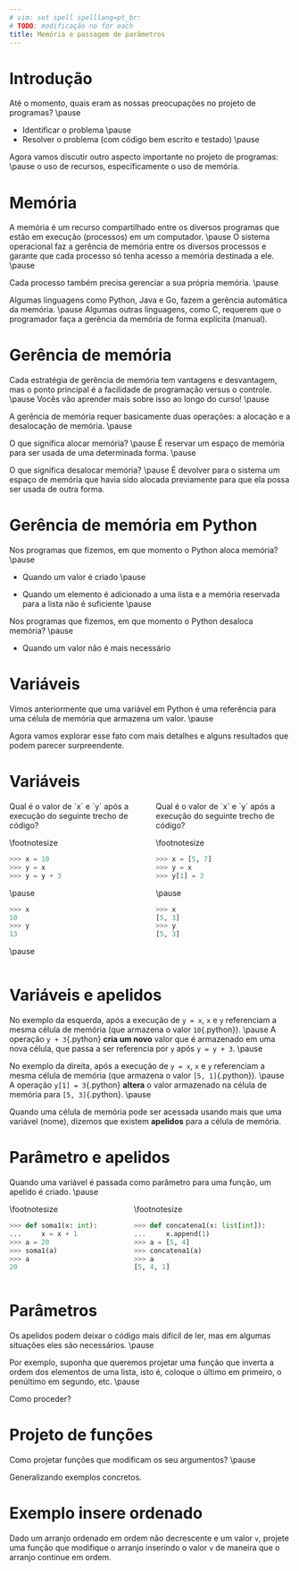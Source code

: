 ```yaml
---
# vim: set spell spelllang=pt_br:
# TODO: modificação no for each
title: Memória e passagem de parâmetros
---
```


# Introdução

Até o momento, quais eram as nossas preocupações no projeto de programas? \pause

- Identificar o problema \pause
- Resolver o problema (com código bem escrito e testado) \pause

Agora vamos discutir outro aspecto importante no projeto de programas: \pause o uso de recursos, especificamente o uso de memória.


# Memória

A memória é um recurso compartilhado entre os diversos programas que estão em execução (processos) em um computador. \pause O sistema operacional faz a gerência de memória entre os diversos processos e garante que cada processo só tenha acesso a memória destinada a ele. \pause

Cada processo também precisa gerenciar a sua própria memória. \pause

Algumas linguagens como Python, Java e Go, fazem a gerência automática da memória. \pause Algumas outras linguagens, como C, requerem que o programador faça a gerência da memória de forma explícita (manual).


# Gerência de memória

Cada estratégia de gerência de memória tem vantagens e desvantagem, mas o ponto principal é a facilidade de programação versus o controle. \pause Vocês vão aprender mais sobre isso ao longo do curso! \pause

A gerência de memória requer basicamente duas operações: a alocação e a desalocação de memória. \pause

O que significa alocar memória? \pause É reservar um espaço de memória para ser usada de uma determinada forma. \pause

O que significa desalocar memória? \pause É devolver para o sistema um espaço de memória que havia sido alocada previamente para que ela possa ser usada de outra forma.


# Gerência de memória em Python

Nos programas que fizemos, em que momento o Python aloca memória? \pause

- Quando um valor é criado \pause

- Quando um elemento é adicionado a uma lista e a memória reservada para a lista não é suficiente \pause


Nos programas que fizemos, em que momento o Python desaloca memória? \pause

- Quando um valor não é mais necessário


# Variáveis

Vimos anteriormente que uma variável em Python é uma referência para uma célula de memória que armazena um valor. \pause

Agora vamos explorar esse fato com mais detalhes e alguns resultados que podem parecer surpreendente.


# Variáveis

<div class="columns">
<div class="column" width="48%">
Qual é o valor de `x` e `y` após a execução do seguinte trecho de código?

\footnotesize

```python
>>> x = 10
>>> y = x
>>> y = y + 3
```

\pause

```python
>>> x
10
>>> y
13
```

\pause

</div>
<div class="column" width="48%">
Qual é o valor de `x` e `y` após a execução do seguinte trecho de código?

\footnotesize

```python
>>> x = [5, 7]
>>> y = x
>>> y[1] = 3
```

\pause

```python
>>> x
[5, 3]
>>> y
[5, 3]
```

</div>
</div>


# Variáveis e apelidos

No exemplo da esquerda, após a execução de `y = x`, `x` e `y` referenciam a mesma célula de memória (que armazena o valor `10`{.python}). \pause A operação `y + 3`{.python} **cria um novo** valor que é armazenado em uma nova célula, que passa a ser referencia por `y` após `y = y + 3`. \pause

No exemplo da direita, após a execução de `y = x`, `x` e `y` referenciam a mesma célula de memória (que armazena o valor `[5, 1]`{.python}). \pause A operação `y[1] = 3`{.python} **altera** o valor armazenado na célula de memória para `[5, 3]`{.python}. \pause

Quando uma célula de memória pode ser acessada usando mais que uma variável (nome), dizemos que existem **apelidos** para a célula de memória.


# Parâmetro e apelidos

Quando uma variável é passada como parâmetro para uma função, um apelido é criado. \pause

<div class="columns">
<div class="column" width="48%">
\footnotesize

```python
>>> def soma1(x: int):
...     x = x + 1
>>> a = 20
>>> soma1(a)
>>> a
20
```
</div>
<div class="column" width="48%">
\footnotesize

```python
>>> def concatena1(x: list[int]):
...     x.append(1)
>>> a = [5, 4]
>>> concatena1(a)
>>> a
[5, 4, 1]
```

</div>
</div>


# Parâmetros

Os apelidos podem deixar o código mais difícil de ler, mas em algumas situações eles são necessários. \pause

Por exemplo, suponha que queremos projetar uma função que inverta a ordem dos elementos de uma lista, isto é, coloque o último em primeiro, o penúltimo em segundo, etc. \pause

Como proceder?


# Projeto de funções

Como projetar funções que modificam os seu argumentos? \pause

Generalizando exemplos concretos.


# Exemplo insere ordenado

Dado um arranjo ordenado em ordem não decrescente e um valor `v`, projete uma função que modifique o arranjo inserindo o valor `v` de maneira que o arranjo continue em ordem.


<!--

# Especificação

\scriptsize

```cpp
// Insere v em valores de maneira que valores continue em ordem.
// Requer que valores esteja ordenado em ordem não decrescente.
void insere_ordenado(vector<int> &valores, int v) { }

examples {
    vector<int> valores = {};
    insere_ordenado(valores, 10);
    check_expect(valores, (vector<int> {10}));

    insere_ordenado(valores, 1);
    check_expect(valores, (vector<int> {1, 10}));

    insere_ordenado(valores, 2);
    check_expect(valores, (vector<int> {1, 2, 10}));

    insere_ordenado(valores, 12);
    check_expect(valores, (vector<int> {1, 2, 10, 12}));

    insere_ordenado(valores, 10);
    check_expect(valores, (vector<int> {1, 2, 10, 10, 12})); }
```


# Exemplo

<div class="columns">
<div class="column" width="48%">
\scriptsize

```cpp
vector<int> valores = {1, 2, 10, 12};
int v = 9;

valores.push_back(v);
// valores = {1, 2, 10, 12, 9}
```

\pause

```cpp
int t = valores[4];
valores[4] = valores[3];
valores[3] = t;
// valores = {1, 2, 10, 9, 12}
```

\pause

```cpp
int t = valores[3];
valores[3] = valores[2];
valores[2] = t;
// valores = {1, 2, 9, 10, 12}
```
</div>
<div class="column" width="48%">
\pause
Quais variáveis vamos precisar para o laço? \pause O índice `i`{.cpp} do elemento que está fora de ordem. \pause

Como as variáveis são inicializadas? \pause `i = valores.size() - 1`{.cpp}. \pause

Qual a condição para o laço continuar a execução? \pause `i > 0`{.cpp} e `valores[i - 1] > valores[i]`{.cpp}. \pause

O que é feito a cada iteração? O elemento na posição `i`{.cpp} é trocado de lugar com o elemento na posição `i - 1`{.cpp} e `i`{.cpp} é decrementado.
</div>
</div>


# Implementação

\scriptsize

```cpp
void insere_ordenado(vector<int> &valores, int v) {
    valores.push_back(v);
    int i = valores.size() - 1;
    while (i > 0 && valores[i - 1] > valores[i]) {
        int t = valores[i];
        valores[i] = valores[i - 1];
        valores[i - 1] = t;
        i = i - 1;
    }
}
```

\pause

Podemos melhorar? \pause

```cpp
void insere_ordenado(vector<int> &valores, int v) {
    valores.push_back(v);
    for (int i = valores.size() - 1; i > 0 && valores[i - 1] > valores[i]; i = i - 1) {
        int t = valores[i];
        valores[i] = valores[i - 1];
        valores[i - 1] = t;
    }
}
```

-->
